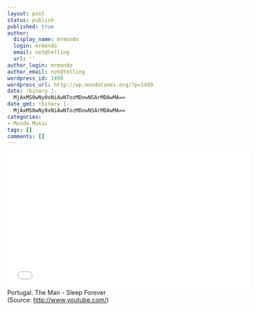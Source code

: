 ```yaml
---
layout: post
status: publish
published: true
author:
  display_name: mrmondo
  login: mrmondo
  email: not@telling
  url: ''
author_login: mrmondo
author_email: not@telling
wordpress_id: 1499
wordpress_url: http://wp.mondotunes.org/?p=1499
date: !binary |-
  MjAxMS0wNy0xNiAwNTozMDowNSArMDAwMA==
date_gmt: !binary |-
  MjAxMS0wNy0xNiAwNTozMDowNSArMDAwMA==
categories:
- Mondo Music
tags: []
comments: []
---
```

<iframe width="560" height="315" src="//www.youtube.com/embed/jieN2Hp5hS4" frameborder="0"> </iframe>
Portugal. The Man - Sleep Forever
<div class="attribution">(<span>Source:</span> <a href="http://www.youtube.com/">http://www.youtube.com/</a>)</div>
